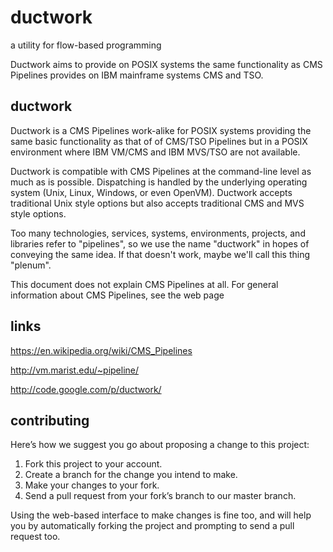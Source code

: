 # ductwork
a utility for flow-based programming

Ductwork aims to provide on POSIX systems the same functionality
as CMS Pipelines provides on IBM mainframe systems CMS and TSO.

## ductwork

Ductwork is a CMS Pipelines work-alike for POSIX systems
providing the same basic functionality as that of of CMS/TSO Pipelines
but in a POSIX environment where IBM VM/CMS and IBM MVS/TSO are not available.

Ductwork is compatible with CMS Pipelines at the command-line level
as much as is possible.  Dispatching is handled by the underlying
operating system (Unix, Linux, Windows, or even OpenVM).
Ductwork accepts traditional Unix style options
but also accepts traditional CMS and MVS style options.

Too many technologies, services, systems, environments, projects, and libraries
refer to "pipelines", so we use the name "ductwork" in hopes of conveying
the same idea. If that doesn't work, maybe we'll call this thing "plenum".

This document does not explain CMS Pipelines at all.  For general
information about CMS Pipelines, see the web page



## links

https://en.wikipedia.org/wiki/CMS_Pipelines

http://vm.marist.edu/~pipeline/

http://code.google.com/p/ductwork/






## contributing

Here’s how we suggest you go about proposing a change to this project:

1. Fork this project to your account.
1. Create a branch for the change you intend to make.
1. Make your changes to your fork.
1. Send a pull request from your fork’s branch to our master branch.

Using the web-based interface to make changes is fine too, and will help you by automatically forking the project and prompting to send a pull request too.









